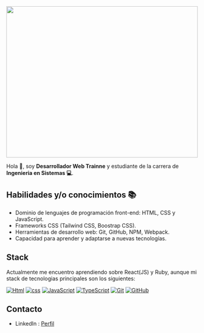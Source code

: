 <img src="Banner web horizontal sale 50%25 OFF mueblería y deco minimalista blanco.png" width=100% height="400">

Hola 👋, soy **Desarrollador Web Trainne** y estudiante de la carrera de **Ingenieria en Sistemas 💻**.

## Habilidades y/o conocimientos 📚

* Dominio de lenguajes de programación front-end: HTML, CSS y JavaScript.
* Frameworks CSS (Tailwind CSS, Boostrap CSS).
* Herramientas de desarrollo web: Git, GitHub, NPM, Webpack.
* Capacidad para aprender y adaptarse a nuevas tecnologías.

## Stack

Actualmente me encuentro aprendiendo sobre React(JS) y Ruby, aunque mi stack de tecnologias principales son los siguientes:

[![Html](https://img.shields.io/badge/HTML-orange?style=for-the-badge&logot&logoColor=white&labelColor=101010)]()
[![css](https://img.shields.io/badge/css-blue?style=for-the-badge&logot&logoColor=white&labelColor=101010)]()
[![JavaScript](https://img.shields.io/badge/JavaScript-F7DF1E?style=for-the-badge&logo=javascript&logoColor=white&labelColor=101010)]()
[![TypeScript](https://img.shields.io/badge/TypeScript-F7DF1E?style=for-the-badge&logo=javascript&logoColor=white&labelColor=101010)]()
[![Git](https://img.shields.io/badge/git-f34f29?style=for-the-badge&logo=git&logoColor=white&labelColor=101010)]()
[![GitHub](https://img.shields.io/badge/github-fff?style=for-the-badge&logo=github&logoColor=white&labelColor=101010)]()

## Contacto

* LinkedIn : [Perfil](https://www.linkedin.com/in/maykel-cintron/ "Visita mi perfil de LinkedIn")
